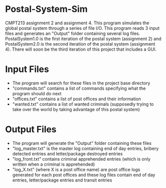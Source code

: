 # Postal-System-Sim
CMPT213 assignment 2 and assignment 4. This program simulates the global postal system through a series of file I/O. This program reads 3 input files and generates an "Output" folder containing several log files. PostalSystem1.0 is the first iteration of the postal system (assignment 2) and PostalSystem2.0 is the second iteration of the postal system (assignment 4). There will soon be the third iteration of this project that includes a GUI.

# Input Files
- The program will search for these files in the project base directory
- "commands.txt" contains a list of commands specifying what the program should do next
- "offices.txt" contains a list of post offices and their information
- "wanted.txt" contains a list of wanted criminals (supposedly trying to take over the world by taking advantage of this postal system)

# Output Files
- The program will generate the "Output" folder containing these files
- "log_master.txt" is the master log containing end of day entries, bribery detected entries and letter/package destroyed entries
- "log_front.txt" contains criminal apprehended entries (which is only written when a criminal is apprehended)
- "log_X.txt" (where X is a post office name) are post office logs generated for each post offices and these log files contain end of day entries, letter/package entries and transit entries
